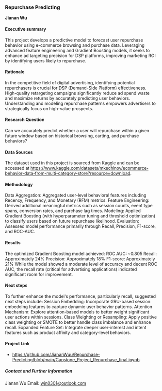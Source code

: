 ### Repurchase Predicting

**Jianan Wu**

#### Executive summary
This project develops a predictive model to forecast user repurchase behavior using e-commerce browsing and purchase data. Leveraging advanced feature engineering and Gradient Boosting models, it seeks to enhance ad targeting precision for DSP platforms, improving marketing ROI by identifying users likely to repurchase.

#### Rationale
In the competitive field of digital advertising, identifying potential repurchasers is crucial for DSP (Demand-Side Platform) effectiveness. High-quality retargeting campaigns significantly reduce ad spend waste and maximize returns by accurately predicting user behaviors. Understanding and modeling repurchase patterns empowers advertisers to strategically focus on high-value prospects.

#### Research Question
Can we accurately predict whether a user will repurchase within a given future window based on historical browsing, carting, and purchase behaviors?

#### Data Sources
The dataset used in this project is sourced from Kaggle and can be accessed at https://www.kaggle.com/datasets/mkechinov/ecommerce-behavior-data-from-multi-category-store?resource=download. 

#### Methodology
Data Aggregation: Aggregated user-level behavioral features including Recency, Frequency, and Monetary (RFM) metrics.
Feature Engineering: Derived additional meaningful metrics such as session counts, event type spans, conversion rates, and purchase lag times.
Modeling: Applied Gradient Boosting (with hyperparameter tuning and threshold optimization) to classify users based on future repurchase likelihood.
Evaluation: Assessed model performance primarily through Recall, Precision, F1-score, and ROC-AUC.

#### Results
The optimized Gradient Boosting model achieved:
ROC AUC: ~0.805
Recall: Approximately 24%
Precision: Approximately 18%
F1-score: Approximately 21%
While the model showed a moderate level of accuracy and decent ROC AUC, the recall rate (critical for advertising applications) indicated significant room for improvement.

#### Next steps
To further enhance the model's performance, particularly recall, suggested next steps include:
Session Embedding: Incorporate GRU-based session embedding features to capture dynamic user behavior patterns.
Attention Mechanism: Explore attention-based models to better weight significant user actions within sessions.
Class Weighting or Resampling: Apply positive class weighting or SMOTE to better handle class imbalance and enhance recall.
Expanded Feature Set: Integrate deeper user-interest and intent features such as product affinity and category-level behaviors.

#### Project Link

- https://github.com/JiananWuu/Repurchase-Predicting/blob/main/Capstone_Project_Repurchase_final.ipynb 


##### Contact and Further Information
Jianan Wu
Email: wjn0301@outlook.com
